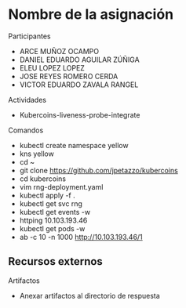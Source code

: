 # Nombre de la asignación

Participantes
- ARCE MUÑOZ OCAMPO
- DANIEL EDUARDO AGUILAR ZÚÑIGA
- ELEU LOPEZ LOPEZ
- JOSE REYES ROMERO CERDA
- VICTOR EDUARDO ZAVALA RANGEL

Actividades
- Kubercoins-liveness-probe-integrate

Comandos
- kubectl create namespace yellow
- kns yellow
- cd ~
- git clone https://github.com/jpetazzo/kubercoins
- cd kubercoins
- vim rng-deployment.yaml
- kubectl apply -f .
- kubectl get svc rng
- kubectl get events -w
- httping 10.103.193.46
- kubectl get pods -w
- ab -c 10 -n 1000 http://10.103.193.46/1

Recursos externos
-

Artifactos
- Anexar artifactos al directorio de respuesta